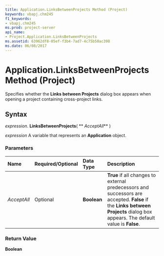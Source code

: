 ```yaml
---
title: Application.LinksBetweenProjects Method (Project)
keywords: vbapj.chm245
f1_keywords:
- vbapj.chm245
ms.prod: project-server
api_name:
- Project.Application.LinksBetweenProjects
ms.assetid: 63962df8-05ef-f3b4-7ad7-4c75b50ac398
ms.date: 06/08/2017
---
```



# Application.LinksBetweenProjects Method (Project)

Specifies whether the  **Links between Projects** dialog box appears when opening a project containing cross-project links.


## Syntax

 _expression_. **LinksBetweenProjects**( ** _AcceptAll_** )

 _expression_ A variable that represents an **Application** object.


### Parameters



|**Name**|**Required/Optional**|**Data Type**|**Description**|
|:-----|:-----|:-----|:-----|
| _AcceptAll_|Optional|**Boolean**|**True** if all changes to external predecessors and successors are accepted. **False** if the **Links between Projects** dialog box appears. The default value is **False**.|

### Return Value

 **Boolean**


